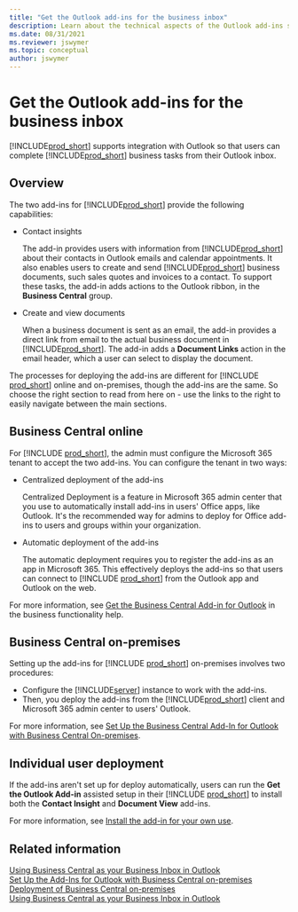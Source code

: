 ```yaml
---
title: "Get the Outlook add-ins for the business inbox"
description: Learn about the technical aspects of the Outlook add-ins so that users can use Outlook as their business inbox and manage Business Central data in Outlook.
ms.date: 08/31/2021
ms.reviewer: jswymer
ms.topic: conceptual
author: jswymer
---
```

# Get the Outlook add-ins for the business inbox

[!INCLUDE[prod_short](../developer/includes/prod_short.md)] supports integration with Outlook so that users can complete [!INCLUDE[prod_short](../developer/includes/prod_short.md)] business tasks from their Outlook inbox.  

## Overview

The two add-ins for [!INCLUDE[prod_short](../developer/includes/prod_short.md)] provide the following capabilities:

- Contact insights

    The add-in provides users with information from [!INCLUDE[prod_short](../developer/includes/prod_short.md)] about their contacts in Outlook emails and calendar appointments. It also enables users to create and send [!INCLUDE[prod_short](../developer/includes/prod_short.md)] business documents, such sales quotes and invoices to a contact. To support these tasks, the add-in adds actions to the Outlook ribbon, in the **Business Central** group.  

- Create and view documents

    When a business document is sent as an email, the add-in provides a direct link from email to the actual business document in [!INCLUDE[prod_short](../developer/includes/prod_short.md)]. The add-in adds a **Document Links** action in the email header, which a user can select to display the document.  

<!--    ![Office Add-ins for Outlook.](../media/OutlookAddinsCallouts.png "Office Add-ins for Outlook")-->

The processes for deploying the add-ins are different for [!INCLUDE [prod_short](../includes/prod_short.md)] online and on-premises, though the add-ins are the same. So choose the right section to read from here on - use the links to the right to easily navigate between the main sections.

## Business Central online

For [!INCLUDE [prod_short](../includes/prod_short.md)], the admin must configure the Microsoft 365 tenant to accept the two add-ins. You can configure the tenant in two ways:

- Centralized deployment of the add-ins  

    Centralized Deployment is a feature in Microsoft 365 admin center that you use to automatically install add-ins in users' Office apps, like Outlook. It's the recommended way for admins to deploy for Office add-ins to users and groups within your organization.

- Automatic deployment of the add-ins  

    The automatic deployment requires you to register the add-ins as an app in Microsoft 365. This effectively deploys the add-ins so that users can connect to [!INCLUDE [prod_short](../includes/prod_short.md)] from the Outlook app and Outlook on the web.

For more information, see [Get the Business Central Add-in for Outlook](/dynamics365/business-central/admin-outlook) in the business functionality help.

## Business Central on-premises

Setting up the add-ins for [!INCLUDE [prod_short](../includes/prod_short.md)] on-premises involves two procedures:  

- Configure the [!INCLUDE[server](../developer/includes/server.md)] instance to work with the add-ins.  
- Then, you deploy the add-ins from the [!INCLUDE[prod_short](../includes/prod_short.md)] client and Microsoft 365 admin center to users' Outlook.  

For more information, see [Set Up the Business Central Add-In for Outlook with Business Central On-premises](Setting-up-Office-Add-Ins-Outlook-Inbox.md).  

## Individual user deployment

If the add-ins aren't set up for deploy automatically, users can run the **Get the Outlook Add-in** assisted setup in their [!INCLUDE [prod_short](../developer/includes/prod_short.md)] to install both the **Contact Insight** and **Document View** add-ins.

For more information, see [Install the add-in for your own use](/dynamics365/business-central/admin-outlook#install).

## Related information  
[Using Business Central as your Business Inbox in Outlook](/dynamics365/business-central/work-outlook-addin)  
[Set Up the Add-Ins for Outlook with Business Central on-premises](Setting-up-Office-Add-Ins-Outlook-Inbox.md)  
[Deployment of Business Central on-premises](../deployment/deployment.md)  
[Using Business Central as your Business Inbox in Outlook](/dynamics365/business-central/admin-outlook?toc=/dynamics365/business-central/dev-itpro/toc.json)  
